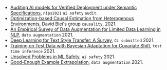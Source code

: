 
- [Auditing AI models for Verified Deployment under Semantic Specifications](https://arxiv.org/pdf/2109.12456.pdf), `nips2021` `ai safety` `audit`.
- [Optimization-based Causal Estimation from Heterogenous Environments](https://arxiv.org/pdf/2109.11990.pdf), David Blei's group `causality`, 2021.
- [An Empirical Survey of Data Augmentation for Limited Data Learning in NLP](https://arxiv.org/pdf/2106.07499.pdf), `data augmentation` 2021.
- [Deep Learning for Text Style Transfer: A Survey](https://arxiv.org/pdf/2011.00416.pdf), `CL submitted` 2021.
- [Training on Test Data with Bayesian Adaptation for Covariate Shift](https://arxiv.org/pdf/2109.12746.pdf), `test time inference` 2021.
- [Unsolved Problems in ML Safety](https://arxiv.org/pdf/2109.13916.pdf), `ai safety` 2021.
- [Good-Enough Example Extrapolation](https://arxiv.org/pdf/2109.05602.pdf), `data augmentation` 2021.
